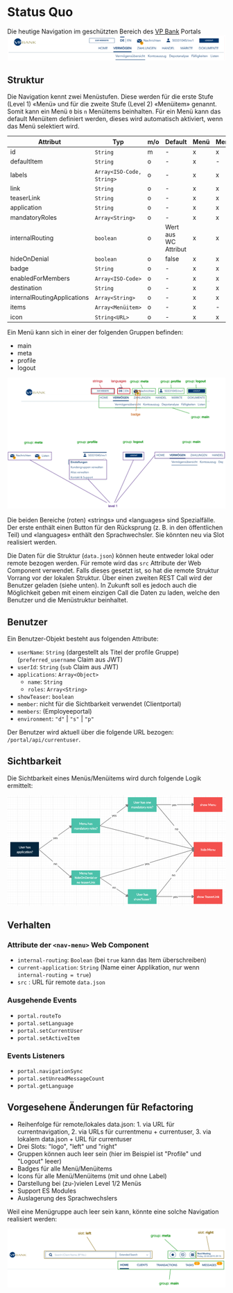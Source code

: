 # Status Quo

Die heutige Navigation im geschützten Bereich des [VP Bank](https://www.vpbank.com/login) Portals
![VPB Portal Navigation](img/VPB_nav-menu.png)

## Struktur

Die Navigation kennt zwei Menüstufen. Diese werden für die erste Stufe (Level 1) «Menü» und für die zweite Stufe (Level 2) «Menüitem» genannt. Somit kann ein Menü `0` bis `n` Menüitems beinhalten. Für ein Menü kann das default Menüitem definiert werden, dieses wird automatisch aktiviert, wenn das Menü selektiert wird.

| Attribut                    | Typ                       | m/o | Default              | Menü | Menüitem |
| --------------------------- | ------------------------- | --- | -------------------- | ---- | -------- |
| id                          | `String`                  | m   | -                    | x    | x        |
| defaultItem                 | `String`                  | o   | -                    | x    | -        |
| labels                      | `Array<ISO-Code, String>` | o   | -                    | x    | x        |
| link                        | `String`                  | o   | -                    | x    | x        |
| teaserLink                  | `String`                  | o   | -                    | x    | x        |
| application                 | `String`                  | o   | -                    | x    | x        |
| mandatoryRoles              | `Array<String>`           | o   | -                    | x    | x        |
| internalRouting             | `boolean`                 | o   | Wert aus WC Attribut | x    | x        |
| hideOnDenial                | `boolean`                 | o   | false                | x    | x        |
| badge                       | `String`                  | o   | -                    | x    | x        |
| enabledForMembers           | `Array<ISO-Code>`         | o   | -                    | x    | x        |
| destination                 | `String`                  | o   | -                    | x    | x        |
| internalRoutingApplications | `Array<String>`           | o   | -                    | x    | x        |
| items                       | `Array<Menüitem>`         | o   | -                    | x    | -        |
| icon                        | `String<URL>`             | o   | -                    | x    | x        |

Ein Menü kann sich in einer der folgenden Gruppen befinden:

- main
- meta
- profile
- logout

![Groups](img/nav-menu_groups.png)

Die beiden Bereiche (roten) «strings» und «languages» sind Spezialfälle. Der erste enthält einen Button für den Rücksprung (z. B. in den öffentlichen Teil) und «languages» enthält den Sprachwechsler. Sie könnten neu via Slot realisiert werden.

Die Daten für die Struktur (`data.json`) können heute entweder lokal oder remote bezogen werden. Für remote wird das `src` Attribute der Web Component verwendet. Falls dieses gesetzt ist, so hat die remote Struktur Vorrang vor der lokalen Struktur. Über einen zweiten REST Call wird der Benutzer geladen (siehe unten). In Zukunft soll es jedoch auch die Möglichkeit geben mit einem einzigen Call die Daten zu laden, welche den Benutzer und die Menüstruktur beinhaltet.

## Benutzer

Ein Benutzer-Objekt besteht aus folgenden Attribute:

- `userName`: `String` (dargestellt als Titel der profile Gruppe) (`preferred_username` Claim aus JWT)
- `userId`: `String` (`sub` Claim aus JWT)
- `applications`: `Array<Object>`
  - `name`: `String`
  - `roles`: `Array<String>`
- `showTeaser`: `boolean`
- `member`: nicht für die Sichtbarkeit verwendet (Clientportal)
- `members`: (Employeeportal)
- `environment`: `"d"` | `"s"` | `"p"`

Der Benutzer wird aktuell über die folgende URL bezogen: `/portal/api/currentuser`.

## Sichtbarkeit

Die Sichtbarkeit eines Menüs/Menüitems wird durch folgende Logik ermittelt:

![Visibility](img/nav-menu_visibility.png)

## Verhalten

### Attribute der `<nav-menu>` Web Component

- `internal-routing`: `Boolean` (bei `true` kann das Item überschreiben)
- `current-application`: `String` (Name einer Applikation, nur wenn `internal-routing = true`)
- `src` : URL für remote `data.json`

### Ausgehende Events

- `portal.routeTo`
- `portal.setLanguage`
- `portal.setCurrentUser`
- `portal.setActiveItem`

### Events Listeners

- `portal.navigationSync`
- `portal.setUnreadMessageCount`
- `portal.getLanguage`

## Vorgesehene Änderungen für Refactoring

- Reihenfolge für remote/lokales data.json: 1. via URL für currentnavigation, 2. via URLs für currentmenu + currentuser, 3. via lokalem data.json + URL für currentuser
- Drei Slots: "logo", "left" und "right"
- Gruppen können auch leer sein (hier im Beispiel ist "Profile" und "Logout" leeer)
- Badges für alle Menü/Menüitems
- Icons für alle Menü/Menüitems (mit und ohne Label) 
- Darstellung bei (zu-)vielen Level 1/2 Menüs
- Support ES Modules
- Auslagerung des Sprachwechslers

Weil eine Menügruppe auch leer sein kann, könnte eine solche Navigation realisiert werden:

![RM](img/nav-menu_slots-icons-badges.png)
